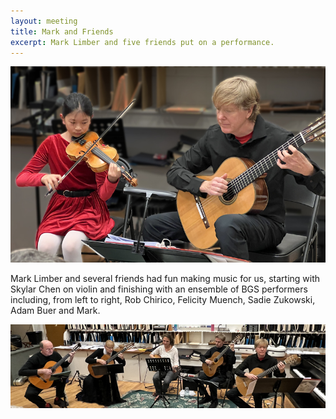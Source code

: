 ```yaml
---
layout: meeting
title: Mark and Friends
excerpt: Mark Limber and five friends put on a performance.
---
```

![SkyMark](/pics/20250331-SkyMark_4968c.jpg)

Mark Limber and several friends had fun making music for us,
starting with Skylar Chen on violin and finishing with
an ensemble of BGS performers including, from left to right,
Rob Chirico, Felicity Muench, Sadie Zukowski, Adam Buer and Mark.

![Quintet](/pics/20250331-ensemble_4980b.jpg)

